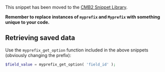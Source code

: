 This snippet has been moved to the [CMB2 Snippet Library](https://github.com/WebDevStudios/CMB2-Snippet-Library/tree/master/options-and-settings-pages).

**Remember to replace instances of `myprefix` and `Myprefix` with something unique to your code.**

## Retrieving saved data
Use the `myprefix_get_option` function included in the above snippets (obviously changing the prefix):

```php
$field_value = myprefix_get_option( 'field_id' );
```

